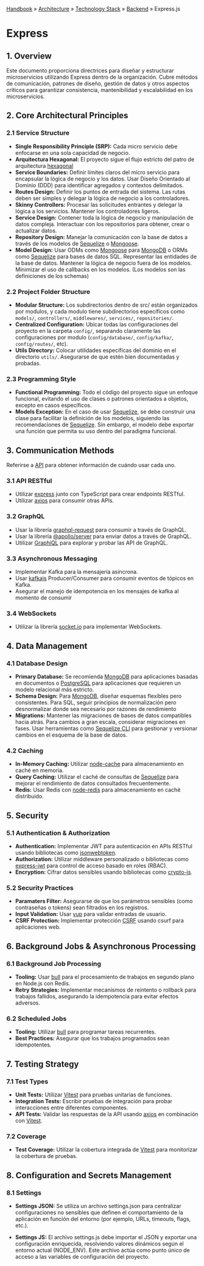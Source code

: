 [Handbook](/readme.md) » [Architecture](/architecture/readme.md) » [Technology Stack](/architecture/stack/readme.md) » [Backend](/architecture/stack/backend/readme.md) » Express.js

# Express #

## 1. **Overview**  
Este documento proporciona directrices para diseñar y estructurar microservicios utilizando Express dentro de la organización. Cubre métodos de comunicación, patrones de diseño, gestión de datos y otros aspectos críticos para garantizar consistencia, mantenibilidad y escalabilidad en los microservicios.

## 2. **Core Architectural Principles**  
### 2.1 Service Structure

  - **Single Responsibility Principle (SRP):** Cada micro servicio debe enfocarse en una sola capacidad de negocio.
  -	**Arquitectura Hexagonal:** El proyecto sigue el flujo estricto del patro de arquitectura [hexagonal](/architecture/design/hexagonal.md)
  - **Service Boundaries:** Definir límites claros del micro servicio para encapsular la lógica de negocio y los datos. Usar Diseño Orientado al Dominio (DDD) para identificar agregados y contextos delimitados.
  -	**Routes Design:** Definir los puntos de entrada del sistema. Las rutas deben ser simples y delegar la lógica de negocio a los controladores.
  -	**Skinny Controllers:** Procesar las solicitudes entrantes y delegar la lógica a los servicios. Mantener los controladores ligeros.
  -	**Service Design:** Contener toda la lógica de negocio y manipulación de datos compleja. Interactuar con los repositorios para obtener, crear o actualizar datos.
  -	**Repository Design:** Manejar la comunicación con la base de datos a través de los modelos de [Sequelize](https://sequelize.org/) o [Mongoose](https://mongoosejs.com/).
  -	**Model Design:** Usar ODMs como [Mongoose](https://mongoosejs.com/) para [MongoDB](https://www.mongodb.com/) o ORMs como [Sequelize](https://sequelize.org/) para bases de datos SQL. Representar las entidades de la base de datos. Mantener la lógica de negocio fuera de los modelos. Minimizar el uso de callbacks en los modelos. (Los modelos son las definiciones de los schemas)

### 2.2 **Project Folder Structure**
  -	**Modular Structure:** Los subdirectorios dentro de src/ están organizados por modulos, y cada modulo tiene subdirectorios específicos como `models/`, `controllers/`, `middlewares/`, `services/`, `repositories/`.
  -	**Centralized Configuration:** Ubicar todas las configuraciones del proyecto en la carpeta `config/`, separando claramente las configuraciones por modulo (`config/database/`, `config/kafka/`, `config/routes/`, etc).
  - **Utils Directory:** Colocar utilidades específicas del dominio en el directorio `utils/`. Asegurarse de que estén bien documentadas y probadas.

### 2.3 **Programming Style**
  -	**Functional Programming:** Todo el código del proyecto sigue un enfoque funcional, evitando el uso de clases o patrones orientados a objetos, excepto en casos específicos.
  -	**Models Exception:** En el caso de usar [Sequelize](https://sequelize.org/), se debe construir una clase para facilitar la definición de los modelos, siguiendo las recomendaciones de [Sequelize](https://sequelize.org/). Sin embargo, el modelo debe exportar una función que permita su uso dentro del paradigma funcional.

## 3. **Communication Methods**
Referirse a [API](/architecture/design/apis.md) para obtener información de cuándo usar cada uno.

  ### 3.1 **API RESTful**
  - Utilizar [express](https://expressjs.com/es/) junto con TypeScript para crear endpoints RESTful.
  - Utilizar [axios](https://axios-http.com/es/docs/intro) para consumir otras APIs. 

  ### 3.2 **GraphQL**  
  - Usar la librería [graphql-request](https://github.com/jasonkuhrt/graffle) para consumir a través de GraphQL.
  - Usar la librería [@apollo/server](https://www.apollographql.com/docs/apollo-server/getting-started/) para enviar datos a través de GraphQL. 
  - Utilizar [GraphiQL](https://github.com/graphql/graphiql) para explorar y probar las API de GraphQL.

  ### 3.3 **Asynchronous Messaging**  
  - Implementar Kafka para la mensajería asíncrona.
  - Usar [kafkajs](https://kafka.js.org/) Producer/Consumer para consumir eventos de tópicos en Kafka.
  - Asegurar el manejo de idempotencia en los mensajes de kafka al momento de consumir

  ### 3.4 **WebSockets**  
  - Utilizar la librería [socket.io](https://socket.io/) para implementar WebSockets.

## 4. **Data Management**
  ### 4.1 **Database Design**  
  - **Primary Database:** Se recomienda [MongoDB](https://www.mongodb.com/) para aplicaciones basadas en documentos o [PostgreSQL](https://www.postgresql.org/) para aplicaciones que requieren un modelo relacional más estricto.
  - **Schema Design:** Para [MongoDB](https://www.mongodb.com/), diseñar esquemas flexibles pero consistentes. Para SQL, seguir principios de normalización pero desnormalizar donde sea necesario por razones de rendimiento
  - **Migrations:** Mantener las migraciones de bases de datos compatibles hacia atrás. Para cambios a gran escala, considerar migraciones en fases. Usar herramientas como [Sequelize CLI](https://sequelize.org/docs/v6/) para gestionar y versionar cambios en el esquema de la base de datos.

  ### 4.2 **Caching**  
  - **In-Memory Caching:** Utilizar [node-cache](https://github.com/node-cache/node-cache) para almacenamiento en caché en memoria.
  - **Query Caching:** Utilizar el caché de consultas de [Sequelize](https://sequelize.org/) para mejorar el rendimiento de datos consultados frecuentemente.  
  - **Redis:** Usar Redis con [node-redis](https://github.com/redis/node-redis) para almacenamiento en caché distribuido.

## 5. **Security**  
  ### 5.1 **Authentication & Authorization**  
  - **Authentication:** Implementar JWT para autenticación en APIs RESTful usando bibliotecas como [jsonwebtoken](https://github.com/auth0/node-jsonwebtoken).
  - **Authorization:** Utilizar middleware personalizado o bibliotecas como [express-jwt](https://github.com/auth0/express-jwt#readme) para control de acceso basado en roles (RBAC).
  - **Encryption:** Cifrar datos sensibles usando bibliotecas como [crypto-js](https://www.npmjs.com/package/crypto-js).

  ### 5.2 **Security Practices**  
  - **Paramaters Filter:** Asegurarse de que los parámetros sensibles (como contraseñas o tokens) sean filtrados en los registros.  
  - **Input Validation:** Usar [yup](https://github.com/jquense/yup) para validar entradas de usuario.
  - **CSRF Protection:** Implementar protección [CSRF](https://es.wikipedia.org/wiki/Cross-site_request_forgery#:~:text=El%20CSRF%20) usando csurf para aplicaciones web.

## 6. **Background Jobs & Asynchronous Processing**
  ### 6.1 **Background Job Processing**
  - **Tooling:** Usar [bull](https://github.com/OptimalBits/bull) para el procesamiento de trabajos en segundo plano en Node.js con Redis.  
  - **Retry Strategies:** Implementar mecanismos de reintento o rollback para trabajos fallidos, asegurando la idempotencia para evitar efectos adversos.

  ### 6.2 **Scheduled Jobs**
  - **Tooling:** Utilizar [bull](https://github.com/OptimalBits/bull)  para programar tareas recurrentes.
  - **Best Practices:** Asegurar que los trabajos programados sean idempotentes.

## 7. **Testing Strategy**  
  ### 7.1 **Test Types**  
  - **Unit Tests:** Utilizar [Vitest](https://vitest.dev/) para pruebas unitarias de funciones.   
  - **Integration Tests:** Escribir pruebas de integración para probar interacciones entre diferentes componentes. 
  - **API Tests:** Validar las respuestas de la API usando [axios](https://axios-http.com/es/docs/intro) en combinación con [Vitest](https://vitest.dev/).

  ### 7.2 **Coverage** 
  - **Test Coverage:** Utilizar la cobertura integrada de [Vitest](https://vitest.dev/) para monitorizar la cobertura de pruebas.

## 8. **Configuration and Secrets Management**

### 8.1 **Settings**

- **Settings JSON:** Se utiliza un archivo settings.json para centralizar configuraciones no sensibles que definen el comportamiento de la aplicación en función del entorno (por ejemplo, URLs, timeouts, flags, etc.).

-	**Settings JS:** El archivo settings.js debe importar el JSON y exportar una configuración enriquecida, resolviendo valores dinámicos según el entorno actual (NODE_ENV). Este archivo actúa como punto único de acceso a las variables de configuración del proyecto.